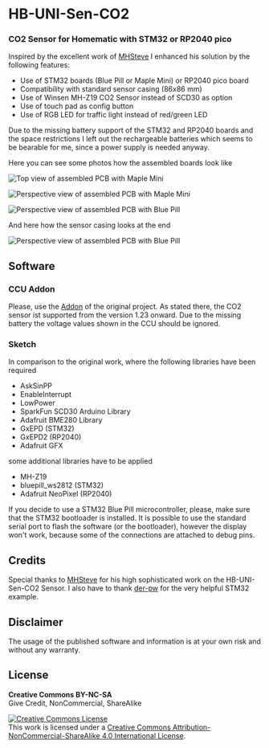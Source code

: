 # HB-UNI-Sen-CO2

### CO2 Sensor for Homematic with STM32 or RP2040 pico

Inspired by the excellent work of [MHSteve](https://github.com/HMSteve/HB-UNI-Sen-CO2/blob/main/README.md) I enhanced his solution by the following features:
- Use of STM32 boards (Blue Pill or Maple Mini) or RP2040 pico board
- Compatibility with standard sensor casing (86x86 mm)
- Use of Winsen MH-Z19 CO2 Sensor instead of SCD30 as option
- Use of touch pad as config button
- Use of RGB LED for traffic light instead of red/green LED

Due to the missing battery support of the STM32 and RP2040 boards and the space restrictions I left out the rechargeable batteries which seems to be bearable for me, since a power supply is needed anyway.

Here you can see some photos how the assembled boards look like

![Top view of assembled PCB with Maple Mini](https://github.com/bestfan/HB-UNI-Sen-CO2-STM32/blob/main/Pictures/maplemini_topview.jpg)

![Perspective view of assembled PCB with Maple Mini](https://github.com/bestfan/HB-UNI-Sen-CO2-STM32/blob/main/Pictures/maplemini_perspective.jpg)

![Perspective view of assembled PCB with Blue Pill](https://github.com/bestfan/HB-UNI-Sen-CO2-STM32/blob/main/Pictures/bluepill_perspective.jpg)

And here how the sensor casing looks at the end

![Perspective view of assembled PCB with Blue Pill](https://github.com/bestfan/HB-UNI-Sen-CO2-STM32/blob/main/Pictures/casing_perspective.jpg)


## Software

### CCU Addon

Please, use the [Addon](https://github.com/HMSteve/SG-HB-Devices-Addon/raw/master/CCU_RM/sg-hb-devices-addon.tgz) of the original project. As stated there, the CO2 sensor ist supported from the version 1.23 onward. Due to the missing battery the voltage values shown in the CCU should be ignored.

### Sketch

In comparison to the original work, where the following libraries have been required
- AskSinPP
- EnableInterrupt
- LowPower
- SparkFun SCD30 Arduino Library
- Adafruit BME280 Library
- GxEPD (STM32)
- GxEPD2 (RP2040)
- Adafruit GFX

some additional libraries have to be applied
- MH-Z19
- bluepill_ws2812 (STM32)
- Adafruit NeoPixel (RP2040)

If you decide to use a STM32 Blue Pill microcontroller, please, make sure that the STM32 bootloader is installed. It is possible to use the standard serial port to flash the software (or the bootloader), however the display won't work, because some of the connections are attached to debug pins.

## Credits

Special thanks to [MHSteve](https://github.com/HMSteve/HB-UNI-Sen-CO2/blob/main/README.md) for his high sophisticated work on the HB-UNI-Sen-CO2 Sensor. I also have to thank [der-pw](https://github.com/der-pw/hm_stm32_2ch_dimmer) for the very helpful STM32 example.

## Disclaimer

The usage of the published software and information is at your own risk and without any warranty.

## License

**Creative Commons BY-NC-SA**<br>
Give Credit, NonCommercial, ShareAlike

<a rel="license" href="http://creativecommons.org/licenses/by-nc-sa/4.0/"><img alt="Creative Commons License" style="border-width:0" src="https://mirrors.creativecommons.org/presskit/buttons/88x31/svg/by-nc-sa.eu.svg" /></a><br />This work is licensed under a <a rel="license" href="http://creativecommons.org/licenses/by-nc-sa/4.0/">Creative Commons Attribution-NonCommercial-ShareAlike 4.0 International License</a>.

